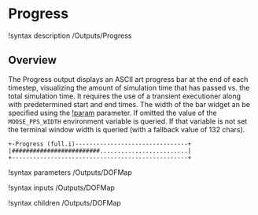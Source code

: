 # Progress

!syntax description /Outputs/Progress

## Overview

The Progress output displays an ASCII art progress bar at the end of each timestep, visualizing the amount of simulation time that has passed vs. the total simulation time. It requires the use of a transient executioner along with predetermined start and end times. The width of the bar widget an be specified using the [!param](/Outputs/Progress/progress_bar_width) parameter. If omitted the value of the `MOOSE_PPS_WIDTH` environment variable is queried. If that variable is not set the terminal window width is queried (with a fallback value of 132 chars).

```
+-Progress (full.i)--------------------------------+
|#########################.........................|
+--------------------------------------------------+
```

!syntax parameters /Outputs/DOFMap

!syntax inputs /Outputs/DOFMap

!syntax children /Outputs/DOFMap
